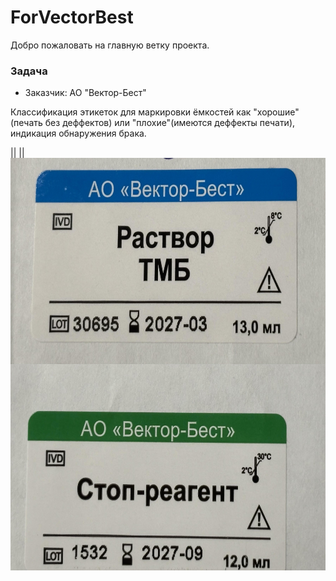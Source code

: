 # ForVectorBest

Добро пожаловать на главную ветку проекта.

### Задача
- Заказчик: АО "Вектор-Бест"

Классификация этикеток для маркировки ёмкостей как "хорошие"(печать без деффектов) или "плохие"(имеются деффекты печати), индикация обнаружения брака.

|<img src="assets/good_example_1.jpg" alt="Test1" align="left" height=330>|
|<img src="assets/good_example_2.jpg" alt="Test2" align="right" height=330>|
